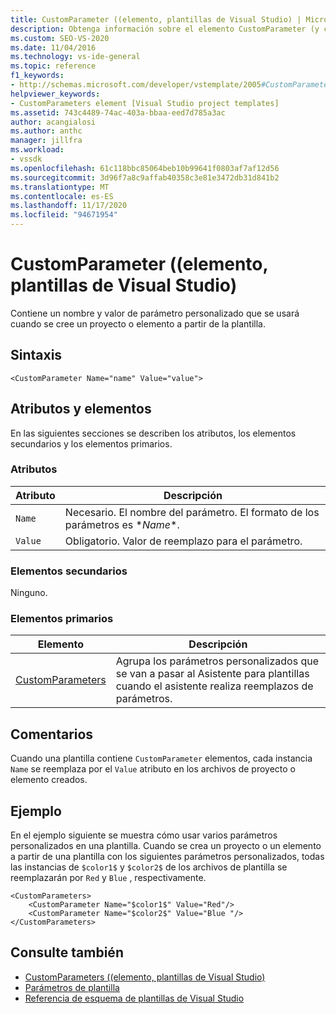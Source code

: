 ```yaml
---
title: CustomParameter ((elemento, plantillas de Visual Studio) | Microsoft Docs
description: Obtenga información sobre el elemento CustomParameter (y cómo contiene un nombre y valor de parámetro personalizado que se usará cuando se cree un proyecto o elemento a partir de la plantilla.
ms.custom: SEO-VS-2020
ms.date: 11/04/2016
ms.technology: vs-ide-general
ms.topic: reference
f1_keywords:
- http://schemas.microsoft.com/developer/vstemplate/2005#CustomParameter
helpviewer_keywords:
- CustomParameters element [Visual Studio project templates]
ms.assetid: 743c4489-74ac-403a-bbaa-eed7d785a3ac
author: acangialosi
ms.author: anthc
manager: jillfra
ms.workload:
- vssdk
ms.openlocfilehash: 61c118bbc85064beb10b99641f0803af7af12d56
ms.sourcegitcommit: 3d96f7a8c9affab40358c3e81e3472db31d841b2
ms.translationtype: MT
ms.contentlocale: es-ES
ms.lasthandoff: 11/17/2020
ms.locfileid: "94671954"
---
```

# <a name="customparameter-element-visual-studio-templates"></a>CustomParameter ((elemento, plantillas de Visual Studio)
Contiene un nombre y valor de parámetro personalizado que se usará cuando se cree un proyecto o elemento a partir de la plantilla.

## <a name="syntax"></a>Sintaxis

```
<CustomParameter Name="name" Value="value">
```

## <a name="attributes-and-elements"></a>Atributos y elementos
 En las siguientes secciones se describen los atributos, los elementos secundarios y los elementos primarios.

### <a name="attributes"></a>Atributos

|Atributo|Descripción|
|---------------|-----------------|
|`Name`|Necesario. El nombre del parámetro. El formato de los parámetros es $*Name*$.|
|`Value`|Obligatorio. Valor de reemplazo para el parámetro.|

### <a name="child-elements"></a>Elementos secundarios
 Ninguno.

### <a name="parent-elements"></a>Elementos primarios

|Elemento|Descripción|
|-------------|-----------------|
|[CustomParameters](../extensibility/customparameters-element-visual-studio-templates.md)|Agrupa los parámetros personalizados que se van a pasar al Asistente para plantillas cuando el asistente realiza reemplazos de parámetros.|

## <a name="remarks"></a>Comentarios
 Cuando una plantilla contiene `CustomParameter` elementos, cada instancia `Name` se reemplaza por el `Value` atributo en los archivos de proyecto o elemento creados.

## <a name="example"></a>Ejemplo
 En el ejemplo siguiente se muestra cómo usar varios parámetros personalizados en una plantilla. Cuando se crea un proyecto o un elemento a partir de una plantilla con los siguientes parámetros personalizados, todas las instancias de `$color1$` y `$color2$` de los archivos de plantilla se reemplazarán por `Red` y `Blue` , respectivamente.

```
<CustomParameters>
    <CustomParameter Name="$color1$" Value="Red"/>
    <CustomParameter Name="$color2$" Value="Blue "/>
</CustomParameters>
```

## <a name="see-also"></a>Consulte también
- [CustomParameters ((elemento, plantillas de Visual Studio)](../extensibility/customparameters-element-visual-studio-templates.md)
- [Parámetros de plantilla](../ide/template-parameters.md)
- [Referencia de esquema de plantillas de Visual Studio](../extensibility/visual-studio-template-schema-reference.md)
